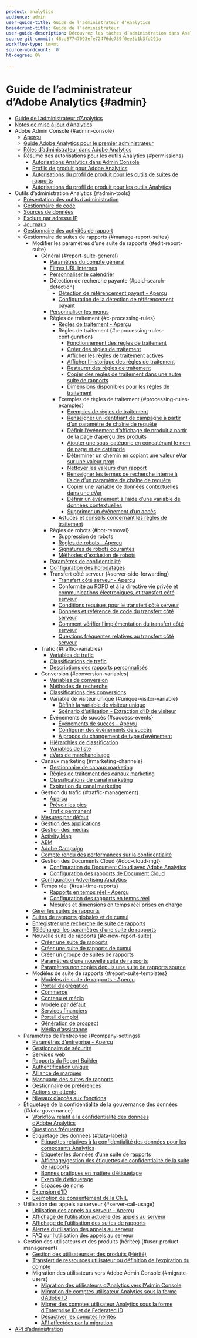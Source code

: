 ```yaml
---
product: analytics
audience: admin
user-guide-title: Guide de lʼadministrateur dʼAnalytics
breadcrumb-title: Guide de l’administrateur
user-guide-description: Découvrez les tâches dʼadministration dans Analytics, qui vous permettent entre autres de gérer les utilisateurs et les produits dans Experience Cloud Admin Console, de configurer des suites de rapports et bien plus encore.
source-git-commit: 48ca87747093efe72476de739f0ee5b1b3fd291a
workflow-type: tm+mt
source-wordcount: '0'
ht-degree: 0%

---
```



# Guide de lʼadministrateur d’Adobe Analytics {#admin}

+ [Guide de lʼadministrateur dʼAnalytics](home.md)
+ [Notes de mise à jour d’Analytics](https://experienceleague.adobe.com/docs/analytics/release-notes/latest.html?lang=fr)
+ Adobe Admin Console {#admin-console}
   + [Aperçu](admin-console/home.md)
   + [Guide Adobe Analytics pour le premier administrateur](admin-console/first-admin-guide.md)
   + [Rôles d’administrateur dans Adobe Analytics](admin-console/admin-roles-in-analytics.md)
   + Résumé des autorisations pour les outils Analytics {#permissions}
      + [Autorisations Analytics dans Admin Console](admin-console/permissions/summary-tables.md)
      + [Profils de produit pour Adobe Analytics](admin-console/permissions/product-profile.md)
      + [Autorisations du profil de produit pour les outils de suites de rapports](admin-console/permissions/report-suite-tools.md)
      + [Autorisations du profil de produit pour les outils Analytics](admin-console/permissions/analytics-tools.md)
+ Outils d’administration Analytics {#admin-tools}
   + [Présentation des outils d’administration](admin/c-admin-tools.md)
   + [Gestionnaire de code](admin/code-manager-admin.md)
   + [Sources de données](admin/data-sources.md)
   + [Exclure par adresse IP](admin/exclude-ip.md)
   + [Journaux](admin/logs.md)
   + [Gestionnaire des activités de rapport](admin/reporting-activity.md)
   + Gestionnaire de suites de rapports {#manage-report-suites}
      + Modifier les paramètres d’une suite de rapports {#edit-report-suite}
         + Général {#report-suite-general}
            + [Paramètres du compte général](admin/c-manage-report-suites/c-edit-report-suites/general/general-acct-settings-admin.md)
            + [Filtres URL internes](admin/c-manage-report-suites/c-edit-report-suites/general/internal-url-filter-admin.md)
            + [Personnaliser le calendrier](admin/c-manage-report-suites/c-edit-report-suites/general/custom-calendar.md)
            + Détection de recherche payante {#paid-search-detection}
               + [Détection de référencement payant - Aperçu](admin/c-manage-report-suites/c-edit-report-suites/general/paid-search-detection/paid-search-detection.md)
               + [Configuration de la détection de référencement payant](admin/c-manage-report-suites/c-edit-report-suites/general/paid-search-detection/t-paid-search-detection.md)
            + [Personnaliser les menus](admin/c-manage-report-suites/c-edit-report-suites/general/customize-menus.md)
            + Règles de traitement {#c-processing-rules}
               + [Règles de traitement - Aperçu](admin/c-manage-report-suites/c-edit-report-suites/general/c-processing-rules/processing-rules.md)
               + Règles de traitement {#c-processing-rules-configuration}
                  + [Fonctionnement des règles de traitement](admin/c-manage-report-suites/c-edit-report-suites/general/c-processing-rules/c-processing-rules-configuration/processing-rules-about.md)
                  + [Créer des règles de traitement](admin/c-manage-report-suites/c-edit-report-suites/general/c-processing-rules/c-processing-rules-configuration/t-processing-rules.md)
                  + [Afficher les règles de traitement actives](admin/c-manage-report-suites/c-edit-report-suites/general/c-processing-rules/c-processing-rules-configuration/t-processing-rules-view.md)
                  + [Afficher l’historique des règles de traitement](admin/c-manage-report-suites/c-edit-report-suites/general/c-processing-rules/c-processing-rules-configuration/t-processing-rule-view-history.md)
                  + [Restaurer des règles de traitement](admin/c-manage-report-suites/c-edit-report-suites/general/c-processing-rules/c-processing-rules-configuration/t-processing-rules-restore.md)
                  + [Copier des règles de traitement dans une autre suite de rapports](admin/c-manage-report-suites/c-edit-report-suites/general/c-processing-rules/c-processing-rules-configuration/t-processing-rules-copy-to-rs.md)
                  + [Dimensions disponibles pour les règles de traitement](admin/c-manage-report-suites/c-edit-report-suites/general/c-processing-rules/processing-rule-dimensions.md)
               + Exemples de règles de traitement {#processing-rules-examples}
                  + [Exemples de règles de traitement](admin/c-manage-report-suites/c-edit-report-suites/general/c-processing-rules/processing-rules-examples/processing-rules-examples.md)
                  + [Renseigner un identifiant de campagne à partir d’un paramètre de chaîne de requête](admin/c-manage-report-suites/c-edit-report-suites/general/c-processing-rules/processing-rules-examples/processing-rules-populate-campaign-id.md)
                  + [Définir l’événement d’affichage de produit à partir de la page d’aperçu des produits](admin/c-manage-report-suites/c-edit-report-suites/general/c-processing-rules/processing-rules-examples/setting-the-product-view-event.md)
                  + [Ajouter une sous-catégorie en concaténant le nom de page et de catégorie](admin/c-manage-report-suites/c-edit-report-suites/general/c-processing-rules/processing-rules-examples/subcategory-concatenating.md)
                  + [Déterminer un chemin en copiant une valeur eVar sur une valeur prop](admin/c-manage-report-suites/c-edit-report-suites/general/c-processing-rules/processing-rules-examples/processing-rules-determining-path.md)
                  + [Nettoyer les valeurs d’un rapport](admin/c-manage-report-suites/c-edit-report-suites/general/c-processing-rules/processing-rules-examples/clean-up-values-in-a-report.md)
                  + [Renseigner les termes de recherche interne à l’aide d’un paramètre de chaîne de requête](admin/c-manage-report-suites/c-edit-report-suites/general/c-processing-rules/processing-rules-examples/processing-rules-populating-internal-search.md)
                  + [Copier une variable de données contextuelles dans une eVar](admin/c-manage-report-suites/c-edit-report-suites/general/c-processing-rules/processing-rules-examples/processing-rules-copy-context-data.md)
                  + [Définir un événement à l’aide d’une variable de données contextuelles](admin/c-manage-report-suites/c-edit-report-suites/general/c-processing-rules/processing-rules-examples/processing-rules-copy-context-data-event.md)
                  + [Supprimer un événement d’un accès](admin/c-manage-report-suites/c-edit-report-suites/general/c-processing-rules/processing-rules-examples/processing-rules-remove-event.md)
               + [Astuces et conseils concernant les règles de traitement](admin/c-manage-report-suites/c-edit-report-suites/general/c-processing-rules/processing-rules-tips.md)
            + Règles de robots {#bot-removal}
               + [Suppression de robots](admin/c-manage-report-suites/c-edit-report-suites/general/bot-removal/bot-removal.md)
               + [Règles de robots - Aperçu](admin/c-manage-report-suites/c-edit-report-suites/general/bot-removal/bot-rules.md)
               + [Signatures de robots courantes](admin/c-manage-report-suites/c-edit-report-suites/general/bot-removal/bot-signatures.md)
               + [Méthodes d’exclusion de robots](admin/c-manage-report-suites/c-edit-report-suites/general/bot-removal/bot-exclusion-methods.md)
            + [Paramètres de confidentialité](admin/c-manage-report-suites/c-edit-report-suites/general/privacy-settings.md)
            + [Configuration des horodatages](admin/c-manage-report-suites/c-edit-report-suites/general/timestamp-optional.md)
            + Transfert côté serveur {#server-side-forwarding}
               + [Transfert côté serveur - Aperçu](admin/c-manage-report-suites/c-edit-report-suites/general/c-server-side-forwarding/ssf.md)
               + [Conformité au RGPD et à la directive vie privée et communications électroniques, et transfert côté serveur](admin/c-manage-report-suites/c-edit-report-suites/general/c-server-side-forwarding/ssf-gdpr.md)
               + [Conditions requises pour le transfert côté serveur](admin/c-manage-report-suites/c-edit-report-suites/general/c-server-side-forwarding/ssf-requirements.md)
               + [Données et référence de code du transfert côté serveur](admin/c-manage-report-suites/c-edit-report-suites/general/c-server-side-forwarding/ssf-reference.md)
               + [Comment vérifier l’implémentation du transfert côté serveur](admin/c-manage-report-suites/c-edit-report-suites/general/c-server-side-forwarding/ssf-verify.md)
               + [Questions fréquentes relatives au transfert côté serveur](admin/c-manage-report-suites/c-edit-report-suites/general/c-server-side-forwarding/ssf-faq.md)
         + Trafic {#traffic-variables}
            + [Variables de trafic](admin/c-manage-report-suites/c-edit-report-suites/c-traffic-variables/traffic-var.md)
            + [Classifications de trafic](admin/c-manage-report-suites/c-edit-report-suites/c-traffic-variables/traffic-classifications.md)
            + [Descriptions des rapports personnalisés](admin/c-manage-report-suites/c-edit-report-suites/c-traffic-variables/custom-desc-admin.md)
         + Conversion {#conversion-variables}
            + [Variables de conversion](admin/c-manage-report-suites/c-edit-report-suites/conversion-var-admin/conversion-var-admin.md)
            + [Méthodes de recherche](admin/c-manage-report-suites/c-edit-report-suites/conversion-var-admin/finding-methods.md)
            + [Classifications des conversions](admin/c-manage-report-suites/c-edit-report-suites/conversion-var-admin/conversion-classifications.md)
            + Variable de visiteur unique {#unique-visitor-variable}
               + [Définir la variable de visiteur unique](admin/c-manage-report-suites/c-edit-report-suites/conversion-var-admin/unique-visitor-variable-admin/t-unique-visitor-variable.md)
               + [Scénario d’utilisation - Extraction d’ID de visiteur](admin/c-manage-report-suites/c-edit-report-suites/conversion-var-admin/unique-visitor-variable-admin/extract-visitorids-usecase.md)
            + Événements de succès {#success-events}
               + [Événements de succès - Aperçu](admin/c-manage-report-suites/c-edit-report-suites/conversion-var-admin/c-success-events/success-event.md)
               + [Configurer des événements de succès](admin/c-manage-report-suites/c-edit-report-suites/conversion-var-admin/c-success-events/t-success-events.md)
               + [À propos du changement de type d’événement](admin/c-manage-report-suites/c-edit-report-suites/conversion-var-admin/c-success-events/event-type.md)
            + [Hiérarchies de classification](admin/c-manage-report-suites/c-edit-report-suites/conversion-var-admin/classification-hierarchies.md)
            + [Variables de liste](admin/c-manage-report-suites/c-edit-report-suites/conversion-var-admin/list-var-admin.md)
            + [eVars de marchandisage](admin/c-manage-report-suites/c-edit-report-suites/conversion-var-admin/merchandising-evars.md)
         + Canaux marketing {#marketing-channels}
            + [Gestionnaire de canaux marketing](admin/c-manage-report-suites/c-edit-report-suites/marketing-channels/c-channels.md)
            + [Règles de traitement des canaux marketing](admin/c-manage-report-suites/c-edit-report-suites/marketing-channels/c-rules.md)
            + [Classifications de canal marketing](admin/c-manage-report-suites/c-edit-report-suites/marketing-channels/classifications-mchannel.md)
            + [Expiration du canal marketing](admin/c-manage-report-suites/c-edit-report-suites/marketing-channels/visitor-engagement.md)
         + Gestion du trafic {#traffic-management}
            + [Aperçu](admin/c-manage-report-suites/c-edit-report-suites/c-traffic-management/traffic-management.md)
            + [Prévoir les pics](admin/c-manage-report-suites/c-edit-report-suites/c-traffic-management/t-traffic-schedule-spike.md)
            + [Trafic permanent](admin/c-manage-report-suites/c-edit-report-suites/c-traffic-management/t-traffic-permanent.md)
         + [Mesures par défaut](admin/c-manage-report-suites/c-edit-report-suites/default-metrics.md)
         + [Gestion des applications](admin/c-manage-report-suites/c-edit-report-suites/mobile-management.md)
         + [Gestion des médias](admin/c-manage-report-suites/c-edit-report-suites/media-management.md)
         + [Activity Map](admin/c-manage-report-suites/c-edit-report-suites/activity-map.md)
         + [AEM](admin/c-manage-report-suites/c-edit-report-suites/adobe-experience-manager.md)
         + [Adobe Campaign](admin/c-manage-report-suites/c-edit-report-suites/adobe-campaign.md)
         + [Compte rendu des performances sur la confidentialité](admin/c-manage-report-suites/c-edit-report-suites/privacy-reporting.md)
         + Gestion des Documents Cloud {#doc-cloud-mgt}
            + [Configuration du Document Cloud avec Adobe Analytics](admin/c-manage-report-suites/c-edit-report-suites/document-cloud-mgt.md)
            + [Configuration des rapports de Document Cloud](admin/c-manage-report-suites/c-edit-report-suites/document-cloud-config.md)
         + [Configuration Advertising Analytics](admin/c-manage-report-suites/c-edit-report-suites/advertising-analytics-config.md)
         + Temps réel {#real-time-reports}
            + [Rapports en temps réel - Aperçu](admin/c-manage-report-suites/c-edit-report-suites/realtime/realtime.md)
            + [Configuration des rapports en temps réel](admin/c-manage-report-suites/c-edit-report-suites/realtime/t-realtime-admin.md)
            + [Mesures et dimensions en temps réel prises en charge](admin/c-manage-report-suites/c-edit-report-suites/realtime/realtime-metrics.md)
      + [Gérer les suites de rapports](admin/c-manage-report-suites/report-suites-admin.md)
      + [Suites de rapports globales et de cumul](admin/c-manage-report-suites/rollup-report-suite.md)
      + [Enregistrer une recherche de suite de rapports](admin/c-manage-report-suites/t-report-suite-saved-search.md)
      + [Télécharger les paramètres d’une suite de rapports](admin/c-manage-report-suites/t-download-rs-settings.md)
      + Nouvelle suite de rapports {#c-new-report-suite}
         + [Créer une suite de rapports](admin/c-manage-report-suites/c-new-report-suite/t-create-a-report-suite.md)
         + [Créer une suite de rapports de cumul](admin/c-manage-report-suites/c-new-report-suite/t-rollups.md)
         + [Créer un groupe de suites de rapports](admin/c-manage-report-suites/c-new-report-suite/t-create-rs-group.md)
         + [Paramètres d’une nouvelle suite de rapports](admin/c-manage-report-suites/c-new-report-suite/new-report-suite.md)
         + [Paramètres non copiés depuis une suite de rapports source](admin/c-manage-report-suites/c-new-report-suite/settings-not-copied-from-rs.md)
      + Modèles de suite de rapports {#report-suite-templates}
         + [Modèles de suite de rapports - Aperçu](admin/c-manage-report-suites/c-report-suite-templates/report-suite-templates.md)
         + [Portail d’agrégation](admin/c-manage-report-suites/c-report-suite-templates/aggregator-portal.md)
         + [Commerce](admin/c-manage-report-suites/c-report-suite-templates/commerce-admin.md)
         + [Contenu et média](admin/c-manage-report-suites/c-report-suite-templates/content-media.md)
         + [Modèle par défaut](admin/c-manage-report-suites/c-report-suite-templates/default-rs-template.md)
         + [Services financiers](admin/c-manage-report-suites/c-report-suite-templates/financial-services.md)
         + [Portail d’emploi](admin/c-manage-report-suites/c-report-suite-templates/job-portal.md)
         + [Génération de prospect](admin/c-manage-report-suites/c-report-suite-templates/lead-generation.md)
         + [Média d’assistance](admin/c-manage-report-suites/c-report-suite-templates/support-media.md)
   + Paramètres de l’entreprise {#company-settings}
      + [Paramètres d’entreprise - Aperçu](admin/company/c-company-settings.md)
      + [Gestionnaire de sécurité](admin/company/security-manager.md)
      + [Services web](admin/company/web-services-admin.md)
      + [Rapports du Report Builder](admin/company/report-builder-reports-admin.md)
      + [Authentification unique](admin/company/single-signon-admin.md)
      + [Alliance de marques](admin/company/co-branding-admin.md)
      + [Masquage des suites de rapports](admin/company/c-hide-report-suites.md)
      + [Gestionnaire de préférences](admin/company/preferences-manager.md)
      + [Actions en attente](admin/company/pending-actions-admin.md)
      + [Niveaux d’accès aux fonctions](admin/company/feature-access-levels.md)
   + Étiquetage de la confidentialité de la gouvernance des données {#data-governance}
      + [Workflow relatif à la confidentialité des données d’Adobe Analytics](admin/c-data-governance/an-gdpr-workflow.md)
      + [Questions fréquentes](admin/c-data-governance/gdpr-faq.md)
      + Étiquetage des données {#data-labels}
         + [Étiquettes relatives à la confidentialité des données pour les composants Analytics](admin/c-data-governance/data-labeling/gdpr-labels.md)
         + [Étiqueter les données d’une suite de rapports](admin/c-data-governance/data-labeling/gdpr-setup-reportsuite.md)
         + [Affichage/gestion des étiquettes de confidentialité de la suite de rapports](admin/c-data-governance/data-labeling/gdpr-view-settings.md)
         + [Bonnes pratiques en matière d’étiquetage](admin/c-data-governance/data-labeling/gdpr-analytics-ids.md)
         + [Exemple d’étiquetage](admin/c-data-governance/data-labeling/gdpr-labeling-example.md)
         + [Espaces de noms](admin/c-data-governance/data-labeling/gdpr-namespaces.md)
      + [Extension d’ID](admin/c-data-governance/gdpr-id-expansion.md)
      + [Exemption de consentement de la CNIL](admin/c-data-governance/cnil-consent-exemption.md)
   + Utilisation des appels au serveur {#server-call-usage}
      + [Utilisation des appels au serveur - Aperçu](admin/c-server-call-usage/overage-overview.md)
      + [Affichage de l’utilisation actuelle des appels au serveur](admin/c-server-call-usage/server-call-usage-dashboard.md)
      + [Affichage de l’utilisation des suites de rapports](admin/c-server-call-usage/report-suite-usage.md)
      + [Alertes d’utilisation des appels au serveur](admin/c-server-call-usage/scu-alerts.md)
      + [FAQ sur l’utilisation des appels au serveur](admin/c-server-call-usage/overage-faq.md)
   + Gestion des utilisateurs et des produits (héritée) {#user-product-management}
      + [Gestion des utilisateurs et des produits  (Hérité)](admin/user-management2/user-management.md)
      + [Transfert de ressources utilisateur ou définition de l’expiration du compte](admin/user-management2/users-assets.md)
      + Migration des utilisateurs vers Adobe Admin Console {#migrate-users}
         + [Migration des utilisateurs d’Analytics vers l’Admin Console](admin/user-management2/user-migration/c-migration-tool.md)
         + [Migration de comptes utilisateur Analytics sous la forme d’Adobe ID](admin/user-management2/user-migration/t-migrate-users.md)
         + [Migrer des comptes utilisateur Analytics sous la forme d’Enterprise ID et de Federated ID](admin/user-management2/user-migration/migrate-enterprise.md)
         + [Désactiver les comptes hérités](admin/user-management2/user-migration/t-disable-legacy-login.md)
         + [API affectées par la migration](admin/user-management2/user-migration/developer.md)
+ [API d’administration](c-admin-api/c-admin-api.md)


